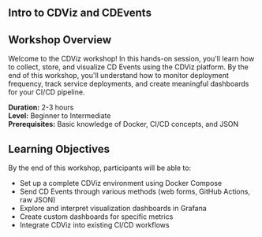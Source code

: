 ## Intro to CDViz and CDEvents

## Workshop Overview

Welcome to the CDViz workshop! In this hands-on session, you'll learn how to collect, store, and visualize CD Events using the CDViz platform. By the end of this workshop, you'll understand how to monitor deployment frequency, track service deployments, and create meaningful dashboards for your CI/CD pipeline.

**Duration:** 2-3 hours  
**Level:** Beginner to Intermediate  
**Prerequisites:** Basic knowledge of Docker, CI/CD concepts, and JSON

## Learning Objectives

By the end of this workshop, participants will be able to:
- Set up a complete CDViz environment using Docker Compose
- Send CD Events through various methods (web forms, GitHub Actions, raw JSON)
- Explore and interpret visualization dashboards in Grafana
- Create custom dashboards for specific metrics
- Integrate CDViz into existing CI/CD workflows